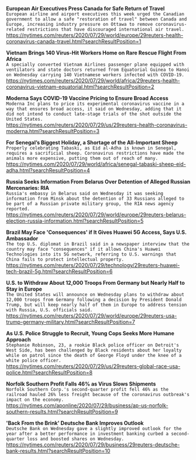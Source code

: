 **European Air Executives Press Canada for Safe Return of Travel**\
`European airline and airport executives this week urged the Canadian government to allow a safe "restoration of travel" between Canada and Europe, increasing industry pressure on Ottawa to remove coronavirus-related restrictions that have discouraged international air travel.`\
https://nytimes.com/reuters/2020/07/29/world/europe/29reuters-health-coronavirus-canada-travel.html?searchResultPosition=1

**Vietnam Brings 140 Virus-Hit Workers Home on Rare Rescue Flight From Africa**\
`A specially converted Vietnam Airlines passenger plane equipped with ventilators and state doctors returned from Equatorial Guinea to Hanoi on Wednesday carrying 140 Vietnamese workers infected with COVID-19.`\
https://nytimes.com/reuters/2020/07/29/world/africa/29reuters-health-coronavirus-vietnam-equatorial.html?searchResultPosition=2

**Moderna Says COVID-19 Vaccine Pricing to Ensure Broad Access**\
`Moderna Inc plans to price its experimental coronavirus vaccine in a way that ensures broad access, it said on Wednesday, adding that it did not intend to conduct late-stage trials of the shot outside the United States.`\
https://nytimes.com/reuters/2020/07/29/us/29reuters-health-coronavirus-moderna.html?searchResultPosition=3

**For Senegal’s Biggest Holiday, a Shortage of the All-Important Sheep**\
`Properly celebrating Tabaski, as Eid al-Adha is known in Senegal, requires a sacrificial sheep. Coronavirus restrictions have made the animals more expensive, putting them out of reach of many.`\
https://nytimes.com/2020/07/29/world/africa/senegal-tabaski-sheep-eid-adha.html?searchResultPosition=4

**Russia Seeks Information From Belarus Over Detention of Alleged Russian Mercenaries: RIA**\
`Russia's embassy in Belarus said on Wednesday it was seeking information from Minsk about the detention of 33 Russians alleged to be part of a Russian private military group, the RIA news agency reported.`\
https://nytimes.com/reuters/2020/07/29/world/europe/29reuters-belarus-election-russia-information.html?searchResultPosition=5

**Brazil May Face 'Consequences' if It Gives Huawei 5G Access, Says U.S. Ambassador**\
`The top U.S. diplomat in Brazil said in a newspaper interview that the country may face "consequences" if it allows China's Huawei Technologies into its 5G network, referring to U.S. warnings that China fails to protect intellectual property.`\
https://nytimes.com/reuters/2020/07/29/technology/29reuters-huawei-tech-brazil-5g.html?searchResultPosition=6

**U.S. to Withdraw About 12,000 Troops From Germany but Nearly Half to Stay in Europe**\
`The United States will announce on Wednesday plans to withdraw about 12,000 troops from Germany following a decision by President Donald Trump, but will keep nearly half of them in Europe to address tension with Russia, U.S. officials said.`\
https://nytimes.com/reuters/2020/07/29/world/europe/29reuters-usa-trump-germany-military.html?searchResultPosition=7

**As U.S. Police Struggle to Recruit, Young Cops Seeks More Humane Approach**\
`Stephanie Robinson, 23, a rookie Black police officer on Detroit's West Side, has been challenged by Black residents about her loyalty while on patrol since the death of George Floyd under the knee of a white police officer.`\
https://nytimes.com/reuters/2020/07/29/us/29reuters-global-race-usa-police.html?searchResultPosition=8

**Norfolk Southern Profit Falls 46% as Virus Slows Shipments**\
`Norfolk Southern Corp.'s second-quarter profit fell 46% as the railroad hauled 26% less freight because of the coronavirus outbreak's impact on the economy. `\
https://nytimes.com/aponline/2020/07/29/business/ap-us-norfolk-southern-results.html?searchResultPosition=9

**'Back From the Brink' Deutsche Bank Improves Outlook**\
`Deutsche Bank on Wednesday gave a slightly improved outlook for the year after a better performance in investment banking curbed a second-quarter loss and boosted shares on Wednesday.`\
https://nytimes.com/reuters/2020/07/29/business/29reuters-deutsche-bank-results.html?searchResultPosition=10

